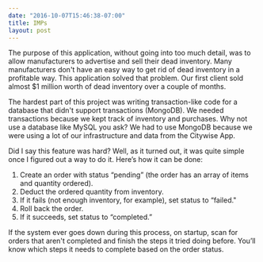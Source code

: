 ```yaml
---
date: "2016-10-07T15:46:38-07:00"
title: IMPs
layout: post
---
```

The purpose of this application, without going into too much detail, was to allow manufacturers to advertise and sell their dead inventory. Many manufacturers don't have an easy way to get rid of dead inventory in a profitable way. This application solved that problem. Our first client sold almost $1 million worth of dead inventory over a couple of months.

The hardest part of this project was writing transaction-like code for a database that didn't support transactions (MongoDB). We needed transactions because we kept track of inventory and purchases. Why not use a database like MySQL you ask? We had to use MongoDB because we were using a lot of our infrastructure and data from the Citywise App.

Did I say this feature was hard? Well, as it turned out, it was quite simple once I figured out a way to do it. Here’s how it can be done:

1. Create an order with status “pending” (the order has an array of items and quantity ordered).
2. Deduct the ordered quantity from inventory. 
3. If it fails (not enough inventory, for example), set status to “failed."
4. Roll back the order.
5. If it succeeds, set status to “completed.”

If the system ever goes down during this process, on startup, scan for orders that aren't completed and finish the steps it tried doing before. You’ll know which steps it needs to complete based on the order status.

